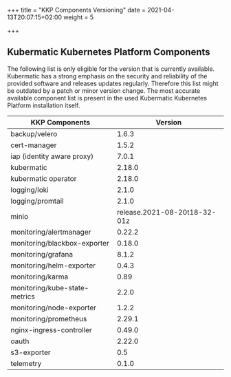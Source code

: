 +++
title = "KKP Components Versioning"
date = 2021-04-13T20:07:15+02:00
weight = 5

+++



## Kubermatic Kubernetes Platform Components

The following list is only eligible for the version that is currently available. Kubermatic has a strong emphasis on the security and reliability of the provided software and releases updates regularly. Therefore this list might be outdated by a patch or minor version change. The most accurate available component list is present in the used Kubermatic Kubernetes Platform installation itself.

| KKP Components                | Version                      |
| ----------------------------- | ---------------------------- |
| backup/velero                 | 1.6.3                        |
| cert-manager                  | 1.5.2                        |
| iap (identity aware proxy)    | 7.0.1                        |
| kubermatic                    | 2.18.0                       |
| kubermatic operator           | 2.18.0                       |
| logging/loki                  | 2.1.0                        |
| logging/promtail              | 2.1.0                        |
| minio                         | release.2021-08-20t18-32-01z |
| monitoring/alertmanager       | 0.22.2                       |
| monitoring/blackbox-exporter  | 0.18.0                       |
| monitoring/grafana            | 8.1.2                        |
| monitoring/helm-exporter      | 0.4.3                        |
| monitoring/karma              | 0.89                         |
| monitoring/kube-state-metrics | 2.2.0                        |
| monitoring/node-exporter      | 1.2.2                        |
| monitoring/prometheus         | 2.29.1                       |
| nginx-ingress-controller      | 0.49.0                       |
| oauth                         | 2.22.0                       |
| s3-exporter                   | 0.5                          |
| telemetry                     | 0.1.0                        |

